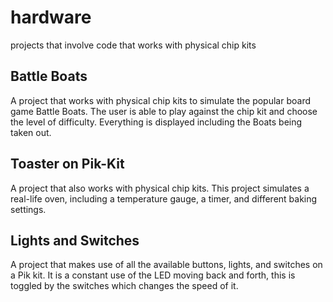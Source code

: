 # hardware
projects that involve code that works with physical chip kits

## Battle Boats
A project that works with physical chip kits to simulate the popular board game Battle Boats. The user is able to play against the chip kit and choose the level of difficulty.
Everything is displayed including the Boats being taken out. 

## Toaster on Pik-Kit 
A project that also works with physical chip kits. This project simulates a real-life oven, including a temperature gauge, a timer, and different baking settings. 

## Lights and Switches
A project that makes use of all the available buttons, lights, and switches on a Pik kit. It is a constant use of the LED moving back and forth, this is toggled by the switches
which changes the speed of it. 
